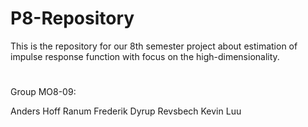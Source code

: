 # P8-Repository
This is the repository for our 8th semester project about estimation of impulse response function with focus on the high-dimensionality.


#
Group MO8-09:

Anders Hoff Ranum
Frederik Dyrup Revsbech
Kevin Luu
